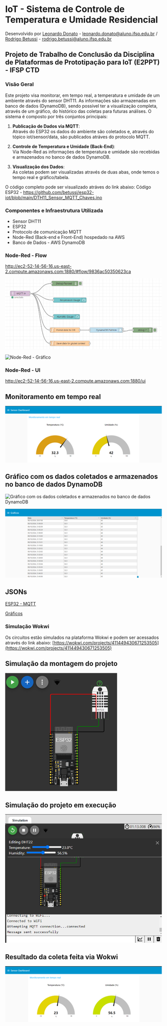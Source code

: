 # IoT - Sistema de Controle de Temperatura e Umidade Residencial

Desenvolvido por [Leonardo Donato](https://github.com/leopdonato) - leonardo.donato@aluno.ifsp.edu.br / [Rodrigo Betussi](https://github.com/betussi) - rodrigo.betussi@aluno.ifsp.edu.br

## Projeto de Trabalho de Conclusão da Disciplina de Plataformas de Prototipação para IoT (E2PPT) - IFSP CTD

### Visão Geral

Este projeto visa monitorar, em tempo real, a temperatura e umidade de um ambiente através do sensor DHT11. As informações são armazenadas em banco de dados (DynamoDB), sendo possível ter a visualização completa, através de um gráfico, do histórico das coletas para futuras análises. O sistema é composto por três conjuntos principais:

1. **Publicação de Dados via MQTT**:  
   Através do ESP32 os dados do ambiente são coletados e, através do tópico iot/sensor/data, são publicados atráves do protocolo MQTT.

3. **Controle de Temperatura e Umidade (Back-End)**:  
   Via Node-Red as informações de temperatura e umidade são recebidas e armazenados no banco de dados DynamoDB.

4. **Visualização dos Dados**:  
   As coletas podem ser visualizadas através de duas abas, onde temos o tempo real e gráfico/tabela.

O código completo pode ser visualizado atráves do link abaixo:
   Código ESP32 - https://github.com/betussi/esp32-iot/blob/main/DTH11_Sensor_MQTT_Chaves.ino

### Componentes e Infraestrutura Utilizada
- Sensor DHT11
- ESP32
- Protocolo de comunicação MQTT
- Node-Red (Back-end e Front-End) hospedado na AWS
- Banco de Dados - AWS DynamoDB

### Node-Red - Flow
http://ec2-52-14-56-16.us-east-2.compute.amazonaws.com:1880/#flow/9836ac50350623ca

![Node-Red - MQTT](./imagens/Node-Red_Flow_MQTT_01.png)

![Node-Red - Gráfico](./imagens/Node-Red_Flow_Gráfico.png)

### Node-Red - UI
http://ec2-52-14-56-16.us-east-2.compute.amazonaws.com:1880/ui

## Monitoramento em tempo real

![Monitoramento em tempo real](./imagens/Node-Red_UI.png)

## Gráfico com os dados coletados e armazenados no banco de dados DynamoDB

![Gráfico com os dados coletados e armazenados no banco de dados DynamoDB](./imagens/Node-Red_Gráfico_01.png)

![Tabela com os dados coletados e armazenados no banco de dados DynamoDB](./imagens/Node-Red_Tabela_01.png)

## JSONs

[ESP32 - MQTT](https://github.com/betussi/esp32-iot/blob/main/node-red/ESP32%20-%20MQTT.json)

[Gráficos](https://github.com/betussi/esp32-iot/blob/main/node-red/Gr%C3%A1ficos.json)

### Simulação Wokwi

Os circuitos estão simulados na plataforma Wokwi e podem ser acessados através do link abaixo:
[https://wokwi.com/projects/411449430671253505](https://wokwi.com/projects/411449430671253505)

## Simulação da montagem do projeto

![Wokwi - Projeto 01](./imagens/Wokwi_01.png)

## Simulação do projeto em execução

![Wokwi - Projeto 02](./imagens/Wokwi_02.png)

## Resultado da coleta feita via Wokwi

![Wokwi - Projeto 03](./imagens/Wokwi_03.png)
